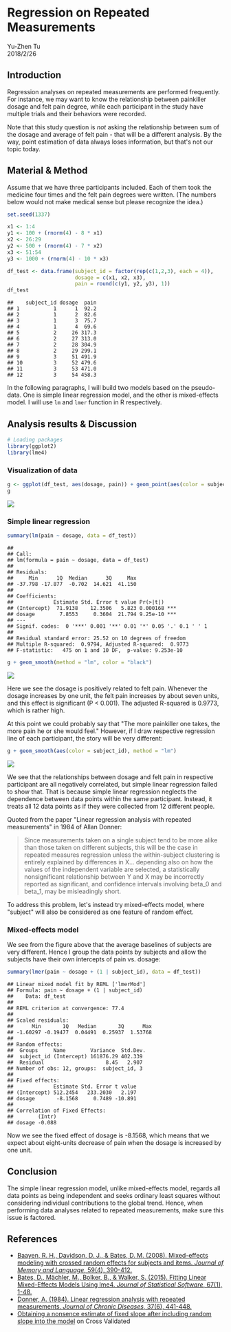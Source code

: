 Regression on Repeated Measurements
================
Yu-Zhen Tu<br>
2018/2/26

Introduction
------------

Regression analyses on repeated measurements are performed frequently. For instance, we may want to know the relationship between painkiller dosage and felt pain degree, while each participant in the study have multiple trials and their behaviors were recorded.

Note that this study question is *not* asking the relationship between sum of the dosage and average of felt pain - that will be a different analysis. By the way, point estimation of data always loses information, but that's not our topic today.

Material & Method
-----------------

Assume that we have three participants included. Each of them took the medicine four times and the felt pain degrees were written. (The numbers below would not make medical sense but please recognize the idea.)

``` r
set.seed(1337)

x1 <- 1:4
y1 <- 100 + (rnorm(4) - 8 * x1)
x2 <- 26:29
y2 <- 500 + (rnorm(4) - 7 * x2)
x3 <- 51:54
y3 <- 1000 + (rnorm(4) - 10 * x3)

df_test <- data.frame(subject_id = factor(rep(c(1,2,3), each = 4)),
                      dosage = c(x1, x2, x3),
                      pain = round(c(y1, y2, y3), 1))
df_test
```

    ##    subject_id dosage  pain
    ## 1           1      1  92.2
    ## 2           1      2  82.6
    ## 3           1      3  75.7
    ## 4           1      4  69.6
    ## 5           2     26 317.3
    ## 6           2     27 313.0
    ## 7           2     28 304.9
    ## 8           2     29 299.1
    ## 9           3     51 491.9
    ## 10          3     52 479.6
    ## 11          3     53 471.0
    ## 12          3     54 458.3

In the following paragraphs, I will build two models based on the pseudo-data. One is simple linear regression model, and the other is mixed-effects model. I will use `lm` and `lmer` function in R respectively.

Analysis results & Discussion
-----------------------------

``` r
# Loading packages
library(ggplot2)
library(lme4)
```

### Visualization of data

``` r
g <- ggplot(df_test, aes(dosage, pain)) + geom_point(aes(color = subject_id))
g
```

![](RepeatedMeasurements_files/figure-markdown_github-ascii_identifiers/unnamed-chunk-3-1.png)

### Simple linear regression

``` r
summary(lm(pain ~ dosage, data = df_test))
```

    ## 
    ## Call:
    ## lm(formula = pain ~ dosage, data = df_test)
    ## 
    ## Residuals:
    ##     Min      1Q  Median      3Q     Max 
    ## -37.798 -17.877  -0.702  14.621  41.150 
    ## 
    ## Coefficients:
    ##             Estimate Std. Error t value Pr(>|t|)    
    ## (Intercept)  71.9138    12.3506   5.823 0.000168 ***
    ## dosage        7.8553     0.3604  21.794 9.25e-10 ***
    ## ---
    ## Signif. codes:  0 '***' 0.001 '**' 0.01 '*' 0.05 '.' 0.1 ' ' 1
    ## 
    ## Residual standard error: 25.52 on 10 degrees of freedom
    ## Multiple R-squared:  0.9794, Adjusted R-squared:  0.9773 
    ## F-statistic:   475 on 1 and 10 DF,  p-value: 9.253e-10

``` r
g + geom_smooth(method = "lm", color = "black")
```

![](RepeatedMeasurements_files/figure-markdown_github-ascii_identifiers/unnamed-chunk-5-1.png)

Here we see the dosage is positively related to felt pain. Whenever the dosage increases by one unit, the felt pain increases by about seven units, and this effect is significant (P &lt; 0.001). The adjusted R-squared is 0.9773, which is rather high.

At this point we could probably say that "The more painkiller one takes, the more pain he or she would feel." However, if I draw respective regression line of each participant, the story will be very different:

``` r
g + geom_smooth(aes(color = subject_id), method = "lm")
```

![](RepeatedMeasurements_files/figure-markdown_github-ascii_identifiers/unnamed-chunk-6-1.png)

We see that the relationships between dosage and felt pain in respective participant are all negatively correlated, but simple linear regression failed to show that. That is because simple linear regression neglects the dependence between data points within the same participant. Instead, it treats all 12 data points as if they were collected from 12 different people.

Quoted from the paper "Linear regression analysis with repeated measurements" in 1984 of Allan Donner:

> Since measurements taken on a single subject tend to be more alike than those taken on different subjects, this will be the case in repeated measures regression unless the within-subject clustering is entirely explained by differences in X... depending also on how the values of the independent variable are selected, a statistically nonsignificant relationship between Y and X may be incorrectly reported as significant, and confidence intervals involving beta\_0 and beta\_1, may be misleadingly short.

To address this problem, let's instead try mixed-effects model, where "subject" will also be considered as one feature of random effect.

### Mixed-effects model

We see from the figure above that the average baselines of subjects are very different. Hence I group the data points by subjects and allow the subjects have their own intercepts of pain vs. dosage:

``` r
summary(lmer(pain ~ dosage + (1 | subject_id), data = df_test))
```

    ## Linear mixed model fit by REML ['lmerMod']
    ## Formula: pain ~ dosage + (1 | subject_id)
    ##    Data: df_test
    ## 
    ## REML criterion at convergence: 77.4
    ## 
    ## Scaled residuals: 
    ##      Min       1Q   Median       3Q      Max 
    ## -1.60297 -0.19477  0.04491  0.25937  1.53768 
    ## 
    ## Random effects:
    ##  Groups     Name        Variance  Std.Dev.
    ##  subject_id (Intercept) 161876.29 402.339 
    ##  Residual                    8.45   2.907 
    ## Number of obs: 12, groups:  subject_id, 3
    ## 
    ## Fixed effects:
    ##             Estimate Std. Error t value
    ## (Intercept) 512.2454   233.2030   2.197
    ## dosage       -8.1568     0.7489 -10.891
    ## 
    ## Correlation of Fixed Effects:
    ##        (Intr)
    ## dosage -0.088

Now we see the fixed effect of dosage is -8.1568, which means that we expect about eight-units decrease of pain when the dosage is increased by one unit.

Conclusion
----------

The simple linear regression model, unlike mixed-effects model, regards all data points as being independent and seeks ordinary least squares without considering individual contributions to the global trend. Hence, when performing data analyses related to repeated measurements, make sure this issue is factored.

References
----------

-   [Baayen, R. H., Davidson, D. J., & Bates, D. M. (2008). Mixed-effects modeling with crossed random effects for subjects and items. *Journal of Memory and Language*, 59(4), 390-412.](https://www.sciencedirect.com/science/article/pii/S0749596X07001398)
-   [Bates, D., Mächler, M., Bolker, B., & Walker, S. (2015). Fitting Linear Mixed-Effects Models Using lme4. *Journal of Statistical Software*, 67(1), 1-48.](https://www.jstatsoft.org/article/view/v067i01/0)
-   [Donner, A. (1984). Linear regression analysis with repeated measurements. *Journal of Chronic Diseases*, 37(6), 441-448.](http://www.jclinepi.com/article/0021-9681(84)90027-4/abstract)
-   [Obtaining a nonsence estimate of fixed slope after including random slope into the model](https://stats.stackexchange.com/q/330463/150140) on Cross Validated
